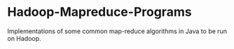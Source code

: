 # Hadoop-Mapreduce-Programs

Implementations of some common map-reduce algorithms in Java to be run on Hadoop.
